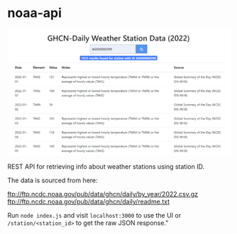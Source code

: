 # noaa-api

![image of GHCN API](./public/image.png)

REST API for retrieving info about weather stations using station ID.

The data is sourced from here:

ftp://ftp.ncdc.noaa.gov/pub/data/ghcn/daily/by_year/2022.csv.gz
ftp://ftp.ncdc.noaa.gov/pub/data/ghcn/daily/readme.txt

Run `node index.js` and visit `localhost:3000` to use the UI or `/station/<station_id>` to get the raw JSON response."
